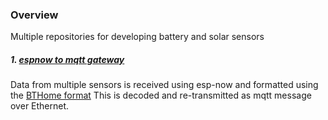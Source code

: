 ### Overview 

Multiple repositories for developing battery and solar sensors

##### 1. [espnow to mqtt gateway](https://github.com/iburnup/esp-now-gateway)

Data from multiple sensors is received using esp-now and formatted using the [BTHome format](https://bthome.io/format/)
This is decoded and re-transmitted as mqtt message over Ethernet.

